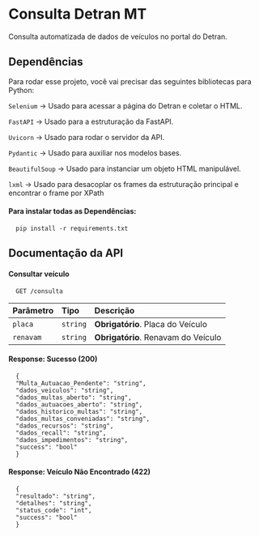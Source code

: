 
# Consulta Detran MT

Consulta automatizada de dados de veículos no portal do Detran.

## Dependências

Para rodar esse projeto, você vai precisar das seguintes bibliotecas para Python:

`Selenium` -> Usado para acessar a página do Detran e coletar o HTML.

`FastAPI` -> Usado para a estruturação da FastAPI.

`Uvicorn` -> Usado para rodar o servidor da API.

`Pydantic` -> Usado para auxiliar nos modelos bases.

`BeautifulSoup` -> Usado para instanciar um objeto HTML manipulável.

`lxml` -> Usado para desacoplar os frames da estruturação principal e encontrar o frame por XPath

#### Para instalar todas as Dependências:

```
  pip install -r requirements.txt
```
## Documentação da API

#### Consultar veículo

```http
  GET /consulta
```

| Parâmetro   | Tipo       | Descrição                           |
| :---------- | :--------- | :---------------------------------- |
| `placa` | `string` | **Obrigatório**. Placa do Veículo |
| `renavam` | `string` | **Obrigatório**. Renavam do Veículo |

#### Response: Sucesso (200)

```
  {
  "Multa_Autuacao_Pendente": "string",
  "dados_veiculos": "string",
  "dados_multas_aberto": "string",
  "dados_autuacoes_aberto": "string",
  "dados_historico_multas": "string",
  "dados_multas_conveniadas": "string",
  "dados_recursos": "string",
  "dados_recall": "string",
  "dados_impedimentos": "string",
  "success": "bool"
  }
```

#### Response: Veículo Não Encontrado (422)

```
  {
  "resultado": "string",
  "detalhes": "string",
  "status_code": "int",
  "success": "bool"
  }
```